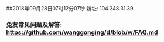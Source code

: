 ##2018年09月28日07时12分07秒 新址: 104.248.31.39
### 兔友常见问题及解答: https://github.com/wanggonging/d/blob/w/FAQ.md
